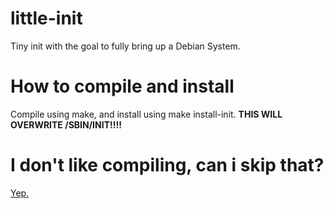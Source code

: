 # little-init
Tiny init with the goal to fully bring up a Debian System.

# How to compile and install
Compile using make, and install using make install-init. **THIS WILL OVERWRITE /SBIN/INIT!!!!**

# I don't like compiling, can i skip that?
<a href="https://github.com/electrodeyt/little-init/releases"> Yep. </a>
